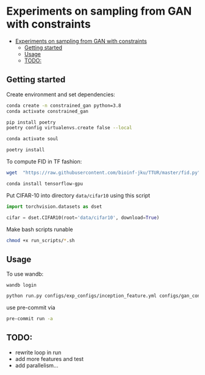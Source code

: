 # Experiments on sampling from GAN with constraints


- [Experiments on sampling from GAN with constraints](#experiments-on-sampling-from-gan-with-constraints)
  - [Getting started](#getting-started)
  - [Usage](#usage)
  - [TODO:](#todo)




## Getting started

Create environment and set dependencies:
```zsh
conda create -n constrained_gan python=3.8
conda activate constrained_gan
```

```zsh
pip install poetry
poetry config virtualenvs.create false --local
```

```zsh
conda activate soul
```

```zsh
poetry install
```

To compute FID in TF fashion:

```zsh
wget  "https://raw.githubusercontent.com/bioinf-jku/TTUR/master/fid.py"  -P thirdparty/TTUR
```

```zsh
conda install tensorflow-gpu
```

Put CIFAR-10 into directory ```data/cifar10```  using this script

```python
import torchvision.datasets as dset

cifar = dset.CIFAR10(root='data/cifar10', download=True)
```

Make bash scripts runable 

```zsh
chmod +x run_scripts/*.sh
```

## Usage 

To use wandb:

```
wandb login
```

```zsh
python run.py configs/exp_configs/inception_feature.yml configs/gan_configs/dcgan.yml
```


use pre-commit via 

```zsh
pre-commit run -a
```

## TODO:

* rewrite loop in run
* add more features and test
* add parallelism...


